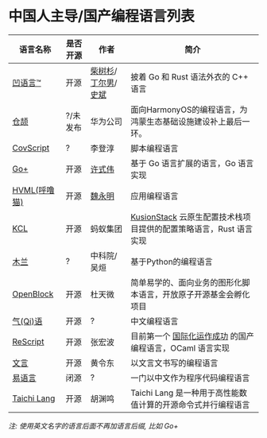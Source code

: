 # 中国人主导/国产编程语言列表

<!-- 保持拼音有序 -->

| 语言名称 | 是否开源 | 作者 | 简介 |
|---|---|---|---|
| [凹语言™](https://wa-lang.org) | 开源 | [柴树杉](https://github.com/chai2010)/[丁尔男](https://github.com/3dgen)/[史斌](https://github.com/benshi001) | 披着 Go 和 Rust 语法外衣的 C++ 语言 |
| [仓颉](https://baike.baidu.com/item/%E4%BB%93%E9%A2%89/58954708) | ?/未发布 | 华为公司 | 面向HarmonyOS的编程语言，为鸿蒙生态基础设施建设补上最后一环。
| [CovScript](https://unicov.cn/covscript/) | ? | 李登淳 | 脚本编程语言 |
| [Go+](https://github.com/goplus/gop) | 开源 | [许式伟](https://github.com/xushiwei) | 基于 Go 语言扩展的语言，Go 语言实现 |
| [HVML(呼噜猫)](https://hvml.fmsoft.cn/) | 开源 | [魏永明](https://github.com/VincentWei) | 应用编程语言
| [KCL](https://github.com/KusionStack/KCLVM) | 开源 | 蚂蚁集团| [KusionStack](https://github.com/KusionStack/kusion) 云原生配置技术栈项目提供的配置策略语言，Rust 语言实现 |
| [木兰](https://gitee.com/MulanRevive/mulan-rework) | ? | 中科院/吴烜 | 基于Python的编程语言
| [OpenBlock](https://gitee.com/openblock/openblock) | 开源 | 杜天微 | 简单易学的、面向业务的图形化脚本语言，开放原子开源基金会孵化项目 |
| [气(Qi)语](https://github.com/AnonymousAAArdvark/qi/blob/master/README.zh.md) | 开源 | ? | 中文编程语言 |
| [ReScript](https://rescript-lang.org) | 开源 | 张宏波 | 目前第一个 [国际化运作成功](https://forum.rescript-lang.org/) 的国产编程语言，OCaml 语言实现 |
| [文言](https://wy-lang.org/) | 开源 | 黄令东 | 以文言文书写的编程语言 |
| [易语言](http://www.dywt.com.cn/) | 闭源 | ? | 一门以中文作为程序代码编程语言
| [Taichi Lang](https://github.com/taichi-dev/taichi) | 开源 | 胡渊鸣 | Taichi Lang 是一种用于高性能数值计算的开源命令式并行编程语言 |
*注: 使用英文名字的语言后面不再加语言后缀, 比如 Go+*
